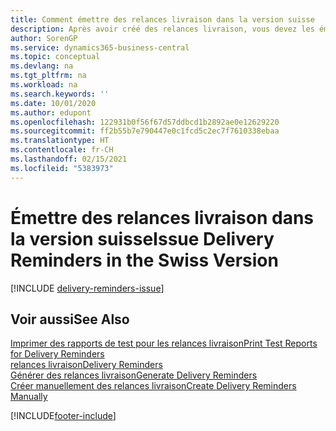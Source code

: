 ```yaml
---
title: Comment émettre des relances livraison dans la version suisse
description: Après avoir créé des relances livraison, vous devez les émettre et les imprimer afin de pouvoir envoyer des relances aux fournisseurs. Avant d'émettre les relances livraison, vous pouvez imprimer un rapport de test.
author: SorenGP
ms.service: dynamics365-business-central
ms.topic: conceptual
ms.devlang: na
ms.tgt_pltfrm: na
ms.workload: na
ms.search.keywords: ''
ms.date: 10/01/2020
ms.author: edupont
ms.openlocfilehash: 122931b0f56f67d57ddbcd1b2892ae0e12629220
ms.sourcegitcommit: ff2b55b7e790447e0c1fcd5c2ec7f7610338ebaa
ms.translationtype: HT
ms.contentlocale: fr-CH
ms.lasthandoff: 02/15/2021
ms.locfileid: "5383973"
---
```

# <a name="issue-delivery-reminders-in-the-swiss-version"></a><span data-ttu-id="63571-104">Émettre des relances livraison dans la version suisse</span><span class="sxs-lookup"><span data-stu-id="63571-104">Issue Delivery Reminders in the Swiss Version</span></span>

[!INCLUDE [delivery-reminders-issue](../includes/ATCHDE/delivery-reminders-issue.md)]

## <a name="see-also"></a><span data-ttu-id="63571-105">Voir aussi</span><span class="sxs-lookup"><span data-stu-id="63571-105">See Also</span></span>

[<span data-ttu-id="63571-106">Imprimer des rapports de test pour les relances livraison</span><span class="sxs-lookup"><span data-stu-id="63571-106">Print Test Reports for Delivery Reminders</span></span>](how-to-print-test-reports-for-delivery-reminders.md)  
[<span data-ttu-id="63571-107">relances livraison</span><span class="sxs-lookup"><span data-stu-id="63571-107">Delivery Reminders</span></span>](delivery-reminders.md)  
[<span data-ttu-id="63571-108">Générer des relances livraison</span><span class="sxs-lookup"><span data-stu-id="63571-108">Generate Delivery Reminders</span></span>](how-to-generate-delivery-reminders.md)  
[<span data-ttu-id="63571-109">Créer manuellement des relances livraison</span><span class="sxs-lookup"><span data-stu-id="63571-109">Create Delivery Reminders Manually</span></span>](how-to-create-delivery-reminders-manually.md)  


[!INCLUDE[footer-include](../../includes/footer-banner.md)]